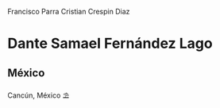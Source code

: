 Francisco Parra
Cristian Crespin Diaz

# **Dante Samael** Fernández Lago
## México
Cancún, México ⛱️
